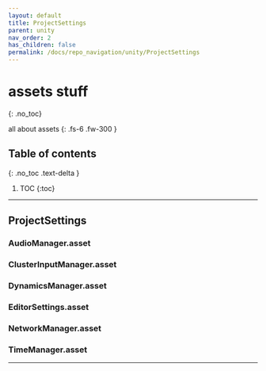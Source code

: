 ```yaml
---
layout: default
title: ProjectSettings
parent: unity
nav_order: 2
has_children: false
permalink: /docs/repo_navigation/unity/ProjectSettings
---
```


# assets stuff
{: .no_toc}

all about assets
{: .fs-6 .fw-300 }

## Table of contents
{: .no_toc .text-delta }

1. TOC
{:toc}

---

## ProjectSettings

### AudioManager.asset
### ClusterInputManager.asset
### DynamicsManager.asset
### EditorSettings.asset
### NetworkManager.asset
### TimeManager.asset


---

















